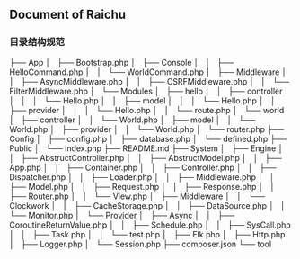 Document of Raichu
---

### 目录结构规范
├── App
│   ├── Bootstrap.php
│   ├── Console
│   │   ├── HelloCommand.php
│   │   └── WorldCommand.php
│   ├── Middleware
│   │   ├── AsyncMiddleware.php
│   │   ├── CSRFMiddleware.php
│   │   └── FilterMiddleware.php
│   └── Modules
│       ├── hello
│       │   ├── controller
│       │   │   └── Hello.php
│       │   ├── model
│       │   │   └── Hello.php
│       │   ├── provider
│       │   │   └── Hello.php
│       │   └── route.php
│       └── world
│           ├── controller
│           │   └── World.php
│           ├── model
│           │   └── World.php
│           ├── provider
│           │   └── World.php
│           └── router.php
├── Config
│   ├── config.php
│   ├── database.php
│   └── defined.php
├── Public
│   └── index.php
├── README.md
├── System
│   ├── Engine
│   │   ├── AbstructController.php
│   │   ├── AbstructModel.php
│   │   ├── App.php
│   │   ├── Container.php
│   │   ├── Controller.php
│   │   ├── Dispatcher.php
│   │   ├── Loader.php
│   │   ├── Middleware.php
│   │   ├── Model.php
│   │   ├── Request.php
│   │   ├── Response.php
│   │   ├── Router.php
│   │   └── View.php
│   ├── Middleware
│   │   └── Clockwork
│   │       ├── CacheStorage.php
│   │       ├── DataSource.php
│   │       └── Monitor.php
│   └── Provider
│       ├── Async
│       │   ├── CoroutineReturnValue.php
│       │   ├── Schedule.php
│       │   ├── SysCall.php
│       │   ├── Task.php
│       │   └── test.php
│       ├── Elk.php
│       ├── Http.php
│       ├── Logger.php
│       └── Session.php
├── composer.json
└── tool

